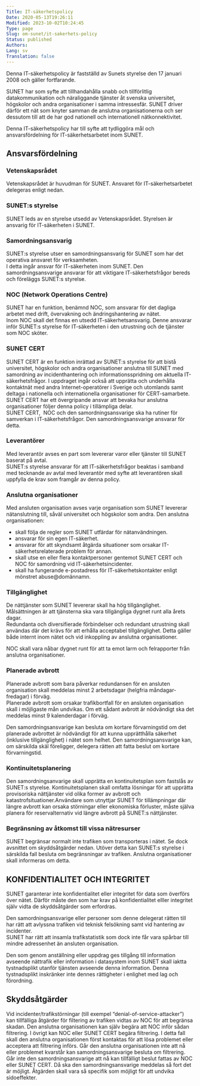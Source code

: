 ```yaml
---
Title: IT-säkerhetspolicy
Date: 2020-05-13T19:26:11
Modified: 2023-10-02T10:24:45
Type: page
Slug: om-sunet/it-sakerhets-policy
Status: published
Authors: 
Lang: sv
Translation: false
---
```


Denna IT-säkerhetspolicy är fastställd av Sunets styrelse den 17 januari 2008 och gäller fortfarande.

SUNET har som syfte att tillhandahålla snabb och tillförlitlig datakommunikation och näraliggande tjänster åt svenska universitet, högskolor och andra organisationer i samma intressesfär. SUNET driver därför ett nät som knyter samman de anslutna organisationerna och ser dessutom till att de har god nationell och internationell nätkonnektivitet.

Denna IT-säkerhetspolicy har till syfte att tydliggöra mål och ansvarsfördelning för IT-säkerhetsarbetet inom SUNET.

## Ansvarsfördelning

### Vetenskapsrådet

Vetenskapsrådet är huvudman för SUNET. Ansvaret för IT-säkerhetsarbetet delegeras enligt nedan.

### SUNET:s styrelse

SUNET leds av en styrelse utsedd av Vetenskapsrådet. Styrelsen är ansvarig för IT-säkerheten i SUNET.

### Samordningsansvarig

SUNET:s styrelse utser en samordningsansvarig för SUNET som har det operativa ansvaret för verksamheten.  
I detta ingår ansvar för IT-säkerheten inom SUNET. Den samordningsansvarige ansvarar för att viktigare IT-säkerhetsfrågor bereds och föreläggs SUNET:s styrelse.

### NOC (Network Operations Centre)

SUNET har en funktion, benämnd NOC, som ansvarar för det dagliga arbetet med drift, övervakning och ändringshantering av nätet.  
Inom NOC skall det finnas en utsedd IT-säkerhetsansvarig. Denne ansvarar inför SUNET:s styrelse för IT-säkerheten i den utrustning och de tjänster som NOC sköter.

### SUNET CERT

SUNET CERT är en funktion inrättad av SUNET:s styrelse för att bistå universitet, högskolor och andra organisationer anslutna till SUNET med samordning av incidenthantering och informationsspridning om aktuella IT-säkerhetsfrågor. I uppdraget ingår också att upprätta och underhålla kontaktnät med andra Internet-operatörer i Sverige och utomlands samt deltaga i nationella och internationella organisationer för CERT-samarbete.  
SUNET CERT har ett övergripande ansvar att bevaka hur anslutna organisationer följer denna policy i tillämpliga delar.  
SUNET CERT,  NOC och den samordningsansvarige ska ha rutiner för samverkan i IT-säkerhetsfrågor. Den samordningsansvarige ansvarar för detta.

### Leverantörer

Med leverantör avses en part som levererar varor eller tjänster till SUNET baserat på avtal.  
SUNET:s styrelse ansvarar för att IT-säkerhetsfrågor beaktas i samband med tecknande av avtal med leverantör med syfte att leverantören skall uppfylla de krav som framgår av denna policy.

### Anslutna organisationer

Med ansluten organisation avses varje organisation som SUNET levererar nätanslutning till, såväl universitet och högskolor som andra. Den anslutna organisationen:

* skall följa de regler som SUNET utfärdar för nätanvändningen.
* ansvarar för sin egen IT-säkerhet.
* ansvarar för att skyndsamt åtgärda situationer som orsakar IT-säkerhetsrelaterade problem för annan.
* skall utse en eller flera kontaktpersoner gentemot SUNET CERT och NOC för samordning vid IT-säkerhetsincidenter.
* skall ha fungerande e-postadress för IT-säkerhetskontakter enligt mönstret abuse@domännamn.

### Tillgänglighet

De nättjänster som SUNET levererar skall ha hög tillgänglighet. Målsättningen är att tjänsterna ska vara tillgängliga dygnet runt alla årets dagar.  
Redundanta och diversifierade förbindelser och redundant utrustning skall användas där det krävs för att erhålla acceptabel tillgänglighet. Detta gäller både internt inom nätet och vid inkoppling av anslutna organisationer.

NOC skall vara nåbar dygnet runt för att ta emot larm och felrapporter från anslutna organisationer.

### Planerade avbrott

Planerade avbrott som bara påverkar redundansen för en ansluten organisation skall meddelas minst 2 arbetsdagar (helgfria måndagar-fredagar) i förväg.  
Planerade avbrott som orsakar trafikbortfall för en ansluten organisation skall i möjligaste mån undvikas. Om ett sådant avbrott är nödvändigt ska det meddelas minst 9 kalenderdagar i förväg.

Den samordningsansvarige kan besluta om kortare förvarningstid om det planerade avbrottet är nödvändigt för att kunna upprätthålla säkerhet (inklusive tillgänglighet) i nätet som helhet. Den samordningsansvarige kan, om särskilda skäl föreligger, delegera rätten att fatta beslut om kortare förvarningstid.

### Kontinuitetsplanering

Den samordningsanvarige skall upprätta en kontinuitetsplan som fastslås av SUNET:s styrelse. Kontinuitetsplanen skall omfatta lösningar för att upprätta provisoriska nättjänster vid olika former av avbrott och katastrofsituationer.Användare som utnyttjar SUNET för tillämpningar där längre avbrott kan orsaka störningar eller ekonomiska förluster, måste själva planera för reservalternativ vid längre avbrott på SUNET:s nättjänster.

### Begränsning av åtkomst till vissa nätresurser

SUNET begränsar normalt inte trafiken som transporteras i nätet. Se dock avsnittet om skyddsåtgärder nedan. Utöver detta kan SUNET:s styrelse i särskilda fall besluta om begränsningar av trafiken. Anslutna organisationer skall informeras om detta.

## KONFIDENTIALITET OCH INTEGRITET

SUNET garanterar inte konfidentialitet eller integritet för data som överförs över nätet. Därför måste den som har krav på konfidentialitet elller integritet själv vidta de skyddsåtgärder som erfordras.

Den samordningsansvarige eller personer som denne delegerat rätten till har rätt att avlyssna trafiken vid teknisk felsökning samt vid hantering av incidenter.  
SUNET har rätt att insamla trafikstatistik som dock inte får vara spårbar till mindre adressenhet än ansluten organisation.

Den som genom anställning eller uppdrag ges tillgång till information avseende nättrafik eller information i datasystem inom SUNET skall iaktta tystnadsplikt utanför tjänsten avseende denna information. Denna tystnadsplikt inskränker inte dennes rättigheter i enlighet med lag och förordning.

## Skyddsåtgärder

Vid incidenter/trafikstörningar (till exempel “denial-of-service-attacker”) kan tillfälliga åtgärder för filtering av trafiken vidtas av NOC för att begränsa skadan. Den anslutna organisationen kan själv begära att NOC inför sådan filtrering. I övrigt kan NOC eller SUNET CERT begära filtrering. I detta fall skall den anslutna organisationen först kontaktas för att lösa problemet eller acceptera att filtrering införs. Går den anslutna organisationen inte att nå eller problemet kvarstår kan samordningsansvarige besluta om filtrering. Går inte den samordningsansvarige att nå kan tillfälligt beslut fattas av NOC eller SUNET CERT. Då ska den samordningsansvarige meddelas så fort det är möjligt. Åtgärden skall vara så specifik som möjligt för att undvika sidoeffekter.

 

